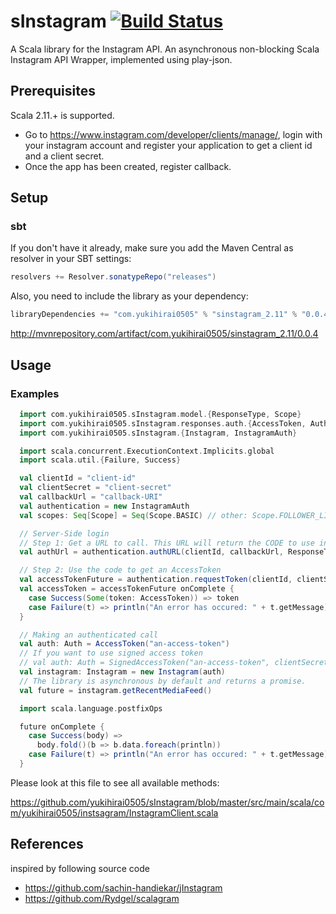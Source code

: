 # sInstagram [![Build Status](https://img.shields.io/travis/yukihirai0505/sInstagram.svg)](https://travis-ci.org/yukihirai0505/sInstagram)

A Scala library for the Instagram API.
An asynchronous non-blocking Scala Instagram API Wrapper,
implemented using play-json.

## Prerequisites

Scala 2.11.+ is supported.

- Go to https://www.instagram.com/developer/clients/manage/, login with your instagram account
  and register your application to get a client id and a client secret.
- Once the app has been created, register callback.

## Setup

### sbt

If you don't have it already, make sure you add the Maven Central as resolver in your SBT settings:

```scala
resolvers += Resolver.sonatypeRepo("releases")
```

Also, you need to include the library as your dependency:

```scala
libraryDependencies += "com.yukihirai0505" % "sinstagram_2.11" % "0.0.4"
```

http://mvnrepository.com/artifact/com.yukihirai0505/sinstagram_2.11/0.0.4

## Usage

### Examples

```scala
  import com.yukihirai0505.sInstagram.model.{ResponseType, Scope}
  import com.yukihirai0505.sInstagram.responses.auth.{AccessToken, Auth}
  import com.yukihirai0505.sInstagram.{Instagram, InstagramAuth}

  import scala.concurrent.ExecutionContext.Implicits.global
  import scala.util.{Failure, Success}

  val clientId = "client-id"
  val clientSecret = "client-secret"
  val callbackUrl = "callback-URI"
  val authentication = new InstagramAuth
  val scopes: Seq[Scope] = Seq(Scope.BASIC) // other: Scope.FOLLOWER_LIST, Scope.PUBLIC_CONTENT, Scope.COMMENTS, Scope.LIKES, Scope.RELATIONSHIPS

  // Server-Side login
  // Step 1: Get a URL to call. This URL will return the CODE to use in step 2
  val authUrl = authentication.authURL(clientId, callbackUrl, ResponseType.CODE, scopes)

  // Step 2: Use the code to get an AccessToken
  val accessTokenFuture = authentication.requestToken(clientId, clientSecret, callbackUrl, "the-code-from-step-1")
  val accessToken = accessTokenFuture onComplete {
    case Success(Some(token: AccessToken)) => token
    case Failure(t) => println("An error has occured: " + t.getMessage)
  }

  // Making an authenticated call
  val auth: Auth = AccessToken("an-access-token")
  // If you want to use signed access token
  // val auth: Auth = SignedAccessToken("an-access-token", clientSecret)
  val instagram: Instagram = new Instagram(auth)
  // The library is asynchronous by default and returns a promise.
  val future = instagram.getRecentMediaFeed()

  import scala.language.postfixOps

  future onComplete {
    case Success(body) =>
      body.fold()(b => b.data.foreach(println))
    case Failure(t) => println("An error has occured: " + t.getMessage)
  }
```

Please look at this file to see all available methods:

https://github.com/yukihirai0505/sInstagram/blob/master/src/main/scala/com/yukihirai0505/instsagram/InstagramClient.scala

## References

inspired by following source code

- https://github.com/sachin-handiekar/jInstagram
- https://github.com/Rydgel/scalagram
